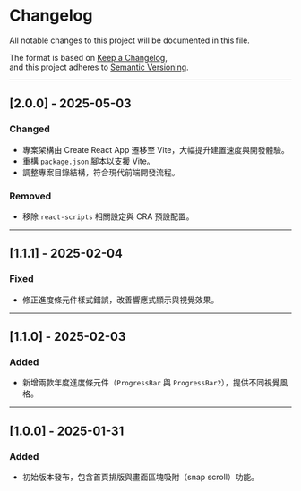 # Changelog

All notable changes to this project will be documented in this file.

The format is based on [Keep a Changelog](https://keepachangelog.com/en/1.0.0/),  
and this project adheres to [Semantic Versioning](https://semver.org/spec/v2.0.0.html).

---

## [2.0.0] - 2025-05-03

### Changed

- 專案架構由 Create React App 遷移至 Vite，大幅提升建置速度與開發體驗。
- 重構 `package.json` 腳本以支援 Vite。
- 調整專案目錄結構，符合現代前端開發流程。

### Removed

- 移除 `react-scripts` 相關設定與 CRA 預設配置。

---

## [1.1.1] - 2025-02-04

### Fixed

- 修正進度條元件樣式錯誤，改善響應式顯示與視覺效果。

---

## [1.1.0] - 2025-02-03

### Added

- 新增兩款年度進度條元件（`ProgressBar` 與 `ProgressBar2`），提供不同視覺風格。

---

## [1.0.0] - 2025-01-31

### Added

- 初始版本發布，包含首頁排版與畫面區塊吸附（snap scroll）功能。

